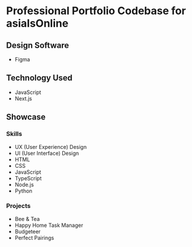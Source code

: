 # Professional Portfolio Codebase for asiaIsOnline
## Design Software
* Figma
## Technology Used
* JavaScript
* Next.js
## Showcase
### Skills
* UX (User Experience) Design
* UI (User Interface) Design
* HTML
* CSS
* JavaScript
* TypeScript
* Node.js
* Python 
### Projects
* Bee & Tea
* Happy Home Task Manager
* Budgeteer
* Perfect Pairings
